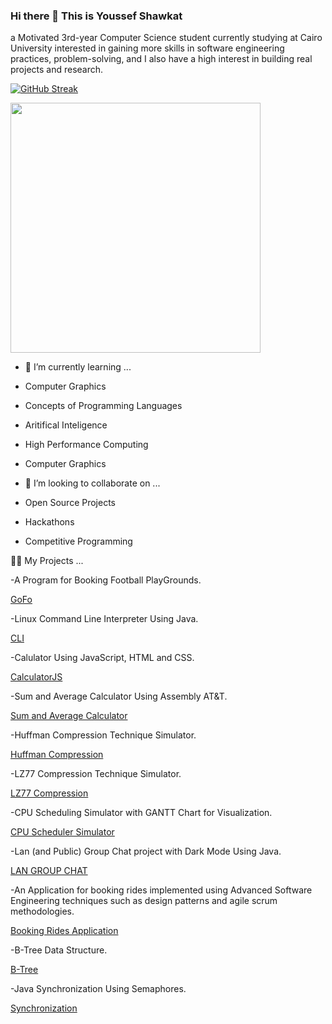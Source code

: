 ### Hi there 👋 This is Youssef Shawkat

a Motivated 3rd-year Computer Science student currently studying at Cairo University interested in gaining more skills in software engineering practices, problem-solving, and I also have a high interest in building real projects and research.

[![GitHub Streak](https://github-readme-streak-stats.herokuapp.com?user=youssefshawkat&theme=dark&date_format=M%20j%5B%2C%20Y%5D)](https://git.io/streak-stats)

<img src="https://github-readme-stats.vercel.app/api?username=youssefshawkat&show_icons=true&theme=great-gatsby" width="400">



- 🌱 I’m currently learning ...

- Computer Graphics
- Concepts of Programming Languages
- Aritifical Inteligence
- High Performance Computing
- Computer Graphics
 
- 👯 I’m looking to collaborate on ...

- Open Source Projects
- Hackathons
- Competitive Programming


👨‍💻 My Projects ...

-A Program for Booking Football PlayGrounds.

<p><a href="https://github.com/youssefshawkat/GoFo">GoFo</a></p>

-Linux Command Line Interpreter Using Java.

<p><a href="https://github.com/youssefshawkat/CLI">CLI</a></p>

-Calulator Using JavaScript, HTML and CSS.

<p><a href="https://github.com/youssefshawkat/CalculatorJS">CalculatorJS</a></p>

-Sum and Average Calculator Using Assembly AT&T.

<p><a href="https://github.com/youssefshawkat/Assembly">Sum and Average Calculator</a></p>

-Huffman Compression Technique Simulator.

<p><a href="https://github.com/youssefshawkat/HuffmanCompression">Huffman Compression</a></p>

-LZ77 Compression Technique Simulator.

<p><a href="https://github.com/youssefshawkat/LZ77Compression">LZ77 Compression</a></p>

-CPU Scheduling Simulator with GANTT Chart for Visualization. 

<p><a href="https://github.com/youssefshawkat/CPUSchedulerSimulator">CPU Scheduler Simulator</a></p>

-Lan (and Public) Group Chat project with Dark Mode Using Java.

<p><a href="https://github.com/youssefshawkat/LANCHAT">LAN GROUP CHAT</a></p>

-An Application for booking rides implemented using Advanced Software Engineering techniques such as design patterns and agile scrum methodologies.

<p><a href="https://github.com/youssefshawkat/Advanced-SW">Booking Rides Application</a></p>

-B-Tree Data Structure.

<p><a href="https://github.com/youssefshawkat/btree">B-Tree</a></p>

-Java Synchronization Using Semaphores.

<p><a href="https://github.com/youssefshawkat/Synchronization">Synchronization </a></p>


